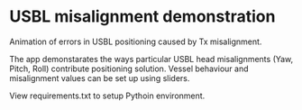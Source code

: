 # USBL misalignment demonstration
Animation of errors in USBL positioning caused by Tx misalignment.

The app demonstarates the ways particular USBL head misalignments (Yaw, Pitch, Roll) contribute positioning solution.
Vessel behaviour and misalignment values can be set up using sliders.

View requirements.txt to setup Pythoin environment.
